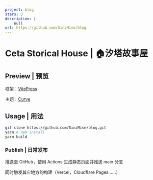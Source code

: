 ```yaml
---
project: blog
stars: 3
description: |-
    null
url: https://github.com/SinzMise/blog
---
```


# Ceta Storical House | 🏠汐塔故事屋

## Preview | 预览

框架：[VitePress](https://vitepress.dev/)

主题：[Curve](https://github.com/imsyy/vitepress-theme-curve)

## Usage | 用法

```bash
git clone https://github.com/SinzMise/blog.git
yarn # npm install
yarn build
```

### Publish | 日常发布

推送至 GitHub，使用 Actions 生成静态页面并推送 main 分支

同时触发其它地方的构建（Vercel，Cloudflare Pages……）

